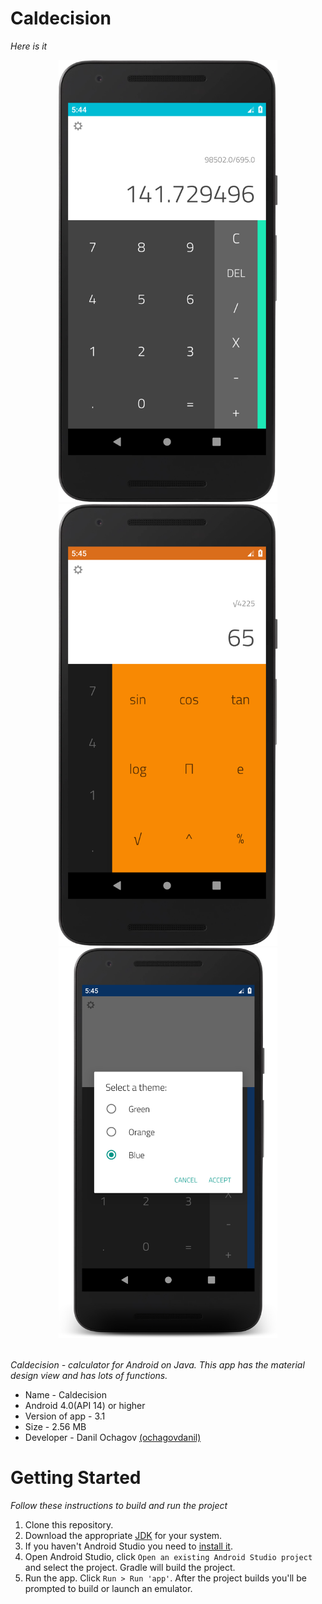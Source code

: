 # Caldecision
_Here is it_

<div align="center">
  <img src="screenshots/screenshot-1.png" width="350px" />
  <img src="screenshots/screenshot-2.png" width="350px" />
  <img src="screenshots/screenshot-3.png" width="350px" />
</div> <br />

_Caldecision - calculator for Android on Java. This app has the material design view and has lots of functions._

 * Name - Caldecision
 * Android 4.0(API 14) or higher
 * Version of app - 3.1
 * Size - 2.56 MB
 * Developer - Danil Ochagov [(ochagovdanil)](https://github.com/ochagovdanil)

# Getting Started
_Follow these instructions to build and run the project_

 1. Clone this repository.
 2. Download the appropriate [JDK](https://www.oracle.com/technetwork/java/javase/downloads/index.html) for your system.
 3. If you haven't Android Studio you need to [install it](https://developer.android.com/studio/).
 4. Open Android Studio, click `Open an existing Android Studio project` and select the project. Gradle will build the project.
 5. Run the app. Click `Run > Run 'app'`. After the project builds you'll be prompted to build or launch an emulator.
 
